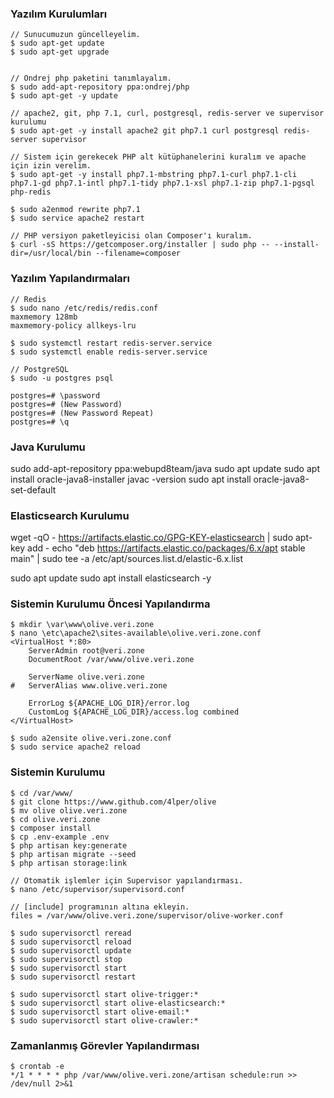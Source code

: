 ### Yazılım Kurulumları

~~~~
// Sunucumuzun güncelleyelim.
$ sudo apt-get update
$ sudo apt-get upgrade


// Ondrej php paketini tanımlayalım.
$ sudo add-apt-repository ppa:ondrej/php
$ sudo apt-get -y update

// apache2, git, php 7.1, curl, postgresql, redis-server ve supervisor kurulumu
$ sudo apt-get -y install apache2 git php7.1 curl postgresql redis-server supervisor

// Sistem için gerekecek PHP alt kütüphanelerini kuralım ve apache için izin verelim.
$ sudo apt-get -y install php7.1-mbstring php7.1-curl php7.1-cli php7.1-gd php7.1-intl php7.1-tidy php7.1-xsl php7.1-zip php7.1-pgsql php-redis

$ sudo a2enmod rewrite php7.1
$ sudo service apache2 restart

// PHP versiyon paketleyicisi olan Composer'ı kuralım.
$ curl -sS https://getcomposer.org/installer | sudo php -- --install-dir=/usr/local/bin --filename=composer
~~~~

### Yazılım Yapılandırmaları

~~~~
// Redis
$ sudo nano /etc/redis/redis.conf
maxmemory 128mb
maxmemory-policy allkeys-lru

$ sudo systemctl restart redis-server.service
$ sudo systemctl enable redis-server.service

// PostgreSQL
$ sudo -u postgres psql

postgres=# \password
postgres=# (New Password)
postgres=# (New Password Repeat)
postgres=# \q
~~~~

### Java Kurulumu
sudo add-apt-repository ppa:webupd8team/java
sudo apt update
sudo apt install oracle-java8-installer
javac -version
sudo apt install oracle-java8-set-default

### Elasticsearch Kurulumu
wget -qO - https://artifacts.elastic.co/GPG-KEY-elasticsearch | sudo apt-key add -
echo "deb https://artifacts.elastic.co/packages/6.x/apt stable main" | sudo tee -a /etc/apt/sources.list.d/elastic-6.x.list

sudo apt update
sudo apt install elasticsearch -y

### Sistemin Kurulumu Öncesi Yapılandırma

~~~~
$ mkdir \var\www\olive.veri.zone
$ nano \etc\apache2\sites-available\olive.veri.zone.conf
<VirtualHost *:80>
    ServerAdmin root@veri.zone
    DocumentRoot /var/www/olive.veri.zone

    ServerName olive.veri.zone
#   ServerAlias www.olive.veri.zone

    ErrorLog ${APACHE_LOG_DIR}/error.log
    CustomLog ${APACHE_LOG_DIR}/access.log combined
</VirtualHost>

$ sudo a2ensite olive.veri.zone.conf
$ sudo service apache2 reload
~~~~

### Sistemin Kurulumu

~~~~
$ cd /var/www/
$ git clone https://www.github.com/4lper/olive
$ mv olive olive.veri.zone
$ cd olive.veri.zone
$ composer install
$ cp .env-example .env
$ php artisan key:generate
$ php artisan migrate --seed
$ php artisan storage:link

// Otomatik işlemler için Supervisor yapılandırması.
$ nano /etc/supervisor/supervisord.conf

// [include] programının altına ekleyin.
files = /var/www/olive.veri.zone/supervisor/olive-worker.conf

$ sudo supervisorctl reread
$ sudo supervisorctl reload
$ sudo supervisorctl update
$ sudo supervisorctl stop
$ sudo supervisorctl start
$ sudo supervisorctl restart

$ sudo supervisorctl start olive-trigger:*
$ sudo supervisorctl start olive-elasticsearch:*
$ sudo supervisorctl start olive-email:*
$ sudo supervisorctl start olive-crawler:*
~~~~

### Zamanlanmış Görevler Yapılandırması

~~~~
$ crontab -e
*/1 * * * * php /var/www/olive.veri.zone/artisan schedule:run >> /dev/null 2>&1
~~~~
